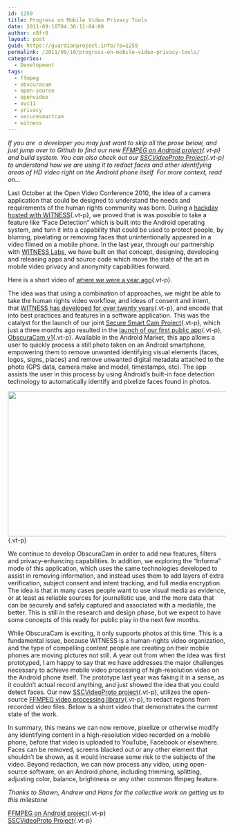 ```yaml
---
id: 1259
title: Progress on Mobile Video Privacy Tools
date: 2011-09-10T04:36:11-04:00
author: n8fr8
layout: post
guid: https://guardianproject.info/?p=1259
permalink: /2011/09/10/progress-on-mobile-video-privacy-tools/
categories:
  - Development
tags:
  - ffmpeg
  - obscuracam
  - open-source
  - openvideo
  - ovc11
  - privacy
  - securesmartcam
  - witness
---
```

_If you are  a developer you may just want to skip all the prose below, and just jump over to Github to find our new [FFMPEG on Android project](https://github.com/guardianproject/android-ffmpeg){.vt-p} and build system. You can also check out our [SSCVideoProto Project](https://github.com/guardianproject/SSCVideoProto){.vt-p} to understand how we are using it to redact faces and other identifying areas of HD video right on the Android phone itself. For more context, read on…_

Last October at the Open Video Conference 2010, the idea of a camera application that could be designed to understand the needs and requirements of the human rights community was born. During a [hackday hosted with WITNESS](https://blog.witness.org/2010/10/ovc2010-opensubtitles/){.vt-p}, we proved that is was possible to take a feature like “Face Detection” which is built into the Android operating system, and turn it into a capability that could be used to protect people, by blurring, pixelating or removing faces that unintentionally appeared in a video filmed on a mobile phone. In the last year, through our partnership with [WITNESS Labs](https://www.witness.org/cameras-everywhere/witness-labs), we have built on that concept, designing, developing and releasing apps and source code which move the state of the art in mobile video privacy and anonymity capabilities forward.

Here is a short video of [where we were a year ago](https://blog.witness.org/2010/10/ovc2010-opensubtitles/){.vt-p}.



The idea was that using a combination of approaches, we might be able to take the human rights video workflow, and ideas of consent and intent, that [WITNESS has developed for over twenty years](https://www.witness.org/training){.vt-p}, and encode that into best practices and features in a software application. This was the catalyst for the launch of our joint [Secure Smart Cam Project](https://github.com/guardianproject/securesmartcam/wiki){.vt-p}, which just a three months ago resulted in the [launch of our first public app](https://guardianproject.info/2011/06/23/announcing-obscuracam-v1-enhance-your-visual-privacy/){.vt-p}, [ObscuraCam v1](https://guardianproject.info/2011/06/23/announcing-obscuracam-v1-enhance-your-visual-privacy/){.vt-p}. Available in the Android Market, this app allows a user to quickly process a still photo taken on an Android smartphone, empowering them to remove unwanted identifying visual elements (faces, logos, signs, places) and remove unwanted digital metadata attached to the photo (GPS data, camera make and model, timestamps, etc). The app assists the user in this process by using Android’s built-in face detection technology to automatically identify and pixelize faces found in photos.

[<img class="alignnone" alt="" src="https://guardianproject.info/wp-content/uploads/2011/06/02_autodetect.png" width="560" height="336" />](https://guardianproject.info/2011/06/23/announcing-obscuracam-v1-enhance-your-visual-privacy/){.vt-p}

We continue to develop ObscuraCam in order to add new features, filters and privacy-enhancing capabilities. In addition, we exploring the “Informa” mode of this application, which uses the same technologies developed to assist in removing information, and instead uses them to add layers of extra verification, subject consent and intent tracking, and full media encryption. The idea is that in many cases people want to use visual media as evidence, or at least as reliable sources for journalistic use, and the more data that can be securely and safely captured and associated with a mediafile, the better. This is still in the research and design phase, but we expect to have some concepts of this ready for public play in the next few months.

While ObscuraCam is exciting, it only supports photos at this time. This is a fundamental issue, because WITNESS is a human-rights video organization, and the type of compelling content people are creating on their mobile phones are moving pictures not still. A year out from when the idea was first prototyped, I am happy to say that we have addresses the major challenges necessary to achieve mobile video processing of high-resolution video on the Android phone itself. The prototype last year was faking it in a sense, as it couldn’t actual record anything, and just showed the idea that you could detect faces. Our new [SSCVideoProto project](https://github.com/guardianproject/sscvideoproto){.vt-p}, utilizes the open-source [FFMPEG video processing library](https://github.com/guardianproject/android-ffmpeg){.vt-p}, to redact regions from recorded video files. Below is a short video that demonstrates the current state of the work.



In summary, this means we can now remove, pixelize or otherwise modify any identifying content in a high-resolution video recorded on a mobile phone, before that video is uploaded to YouTube, Facebook or elsewhere. Faces can be removed, screens blacked out or any other element that shouldn’t be shown, as it would increase some risk to the subjects of the video. Beyond redaction, we can now process any video, using open-source software, on an Android phone, including trimming, splitting, adjusting color, balance, brightness or any other common ffmpeg feature.

_Thanks to Shawn, Andrew and Hans for the collective work on getting us to this milestone_

[FFMPEG on Android project](https://github.com/guardianproject/android-ffmpeg){.vt-p}  
[SSCVideoProto Project](https://github.com/guardianproject/SSCVideoProto){.vt-p}